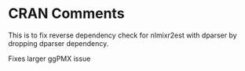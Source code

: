 # CRAN Comments

This is to fix reverse dependency check for nlmixr2est with dparser by
dropping dparser dependency.

Fixes larger ggPMX issue
